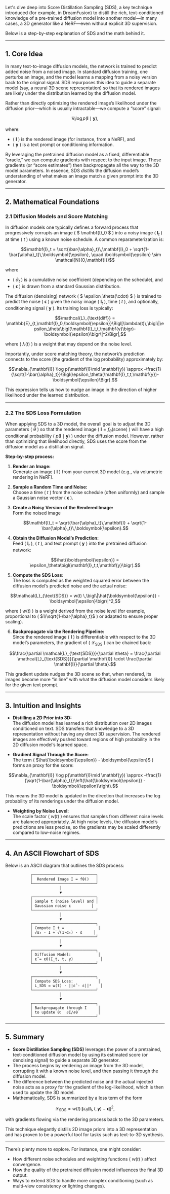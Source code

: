 Let's dive deep into Score Distillation Sampling (SDS), a key technique introduced (for example, in DreamFusion) to distill the rich, text-conditioned knowledge of a pre-trained diffusion model into another model—in many cases, a 3D generator like a NeRF—even without explicit 3D supervision.

Below is a step-by-step explanation of SDS and the math behind it.

---

## 1. Core Idea

In many text-to-image diffusion models, the network is trained to predict added noise from a noised image. In standard diffusion training, one perturbs an image, and the model learns a mapping from a noisy version back to the original signal. SDS repurposes this idea to guide a separate model (say, a neural 3D scene representation) so that its rendered images are likely under the distribution learned by the diffusion model.

Rather than directly optimizing the rendered image’s likelihood under the diffusion prior—which is usually intractable—we compute a “score” signal:
```math
\nabla_{\mathbf{I}} \log p(\mathbf{I}\mid \mathbf{y}),
```
where:
- \( $\mathbf{I}$ \) is the rendered image (for instance, from a NeRF), and  
- \( $\mathbf{y}$ \) is a text prompt or conditioning information.

By leveraging the pretrained diffusion model as a fixed, differentiable “oracle,” we can compute gradients with respect to the input image. These gradients (or “score estimates”) then backpropagate all the way to the 3D model parameters. In essence, SDS *distills* the diffusion model’s understanding of what makes an image match a given prompt into the 3D generator.

---

## 2. Mathematical Foundations

### 2.1 Diffusion Models and Score Matching

In diffusion models one typically defines a forward process that progressively corrupts an image \( $ \mathbf{I}_0 $ \) into a noisy image \( $\mathbf{I}_t$ \) at time \( $t$ \) using a known noise schedule. A common reparameterization is:
```math
\mathbf{I}_t = \sqrt{\bar{\alpha}_t}\,\mathbf{I}_0 + \sqrt{1-\bar{\alpha}_t}\,\boldsymbol{\epsilon}, \quad \boldsymbol{\epsilon} \sim \mathcal{N}(0,\mathbf{I})
```
where
- \( $\bar{\alpha}_t$ \) is a cumulative noise coefficient (depending on the schedule), and  
- \( $\boldsymbol{\epsilon}$ \) is drawn from a standard Gaussian distribution.

The diffusion (denoising) network \( $ \epsilon_\theta(\cdot) $ \) is trained to predict the noise \( $\boldsymbol{\epsilon}$ \) given the noisy image \( $\mathbf{I}_t$ \), time \( $t$ \), and optionally, conditioning signal \( $\mathbf{y}$ \). Its training loss is typically:
```math
\mathcal{L}_{\text{diff}} = \mathbb{E}_{t,\mathbf{I}_0,\boldsymbol{\epsilon}}\Bigl[\lambda(t)\,\bigl\|\epsilon_\theta\bigl(\mathbf{I}_t,t,\mathbf{y}\bigr)-\boldsymbol{\epsilon}\bigr\|^2\Bigr],
```
where \( $\lambda(t)$ \) is a weight that may depend on the noise level.

Importantly, under score matching theory, the network’s prediction connects to the score (the gradient of the log probability) approximately by:
```math
\nabla_{\mathbf{I}} \log p(\mathbf{I}\mid \mathbf{y}) \approx -\frac{1}{\sqrt{1-\bar{\alpha}_t}}\Bigl(\epsilon_\theta(\mathbf{I}_t,t,\mathbf{y})-\boldsymbol{\epsilon}\Bigr).
```
This expression tells us how to nudge an image in the direction of higher likelihood under the learned distribution.

---

### 2.2 The SDS Loss Formulation

When applying SDS to a 3D model, the overall goal is to adjust the 3D parameters \( $\theta$ \) so that the rendered image \( $\mathbf{I} = f_{\theta}(\text{scene})$ \) will have a high conditional probability \( $p(\mathbf{I}\mid \mathbf{y})$ \) under the diffusion model. However, rather than optimizing that likelihood directly, SDS uses the score from the diffusion model as a distillation signal.

**Step-by-step process:**

1. **Render an Image:**  
   Generate an image \( $\mathbf{I}$ \) from your current 3D model (e.g., via volumetric rendering in NeRF).

2. **Sample a Random Time and Noise:**  
   Choose a time \( $t$ \) from the noise schedule (often uniformly) and sample a Gaussian noise vector \( $\boldsymbol{\epsilon}$ \).

3. **Create a Noisy Version of the Rendered Image:**  
   Form the noised image
```math
\mathbf{I}_t = \sqrt{\bar{\alpha}_t}\,\mathbf{I} + \sqrt{1-\bar{\alpha}_t}\,\boldsymbol{\epsilon}.
```

4. **Obtain the Diffusion Model’s Prediction:**  
   Feed \( $\mathbf{I}_t$ \), \( $t$ \), and text prompt \( $\mathbf{y}$ \) into the pretrained diffusion network:
```math
\hat{\boldsymbol{\epsilon}} = \epsilon_\theta\bigl(\mathbf{I}_t,t,\mathbf{y}\bigr).
```

5. **Compute the SDS Loss:**  
   The loss is computed as the weighted squared error between the diffusion model’s predicted noise and the actual noise:
```math
\mathcal{L}_{\text{SDS}} = w(t) \,\bigl\|\hat{\boldsymbol{\epsilon}} - \boldsymbol{\epsilon}\bigr\|^2,
```
   where \( $w(t)$ \) is a weight derived from the noise level (for example, proportional to \( $1/\sqrt{1-\bar{\alpha}_t}$ \) or adapted to ensure proper scaling).

6. **Backpropagate via the Rendering Pipeline:**  
   Since the rendered image \( $\mathbf{I}$ \) is differentiable with respect to the 3D model’s parameters, the gradient of \( $\mathcal{L}_{\text{SDS}}$ \) can be chained back:
```math
\frac{\partial \mathcal{L}_{\text{SDS}}}{\partial \theta} = \frac{\partial \mathcal{L}_{\text{SDS}}}{\partial \mathbf{I}} \cdot \frac{\partial \mathbf{I}}{\partial \theta}.
```
   This gradient update nudges the 3D scene so that, when rendered, its images become more “in line” with what the diffusion model considers likely for the given text prompt.

---

## 3. Intuition and Insights

- **Distilling a 2D Prior into 3D:**  
  The diffusion model has learned a rich distribution over 2D images conditioned on text. SDS transfers that knowledge to a 3D representation without having any direct 3D supervision. The rendered images are effectively pushed toward regions of high probability in the 2D diffusion model’s learned space.

- **Gradient Signal Through the Score:**  
  The term \( $\hat{\boldsymbol{\epsilon}} - \boldsymbol{\epsilon}$ \) forms an proxy for the score:
```math
\nabla_{\mathbf{I}} \log p(\mathbf{I}\mid \mathbf{y}) \approx -\frac{1}{\sqrt{1-\bar{\alpha}_t}}\left(\hat{\boldsymbol{\epsilon}} - \boldsymbol{\epsilon}\right).
```
  This means the 3D model is updated in the direction that increases the log probability of its renderings under the diffusion model.

- **Weighting by Noise Level:**  
  The scale factor \( $w(t)$ \) ensures that samples from different noise levels are balanced appropriately. At high noise levels, the diffusion model’s predictions are less precise, so the gradients may be scaled differently compared to low-noise regimes.

---

## 4. An ASCII Flowchart of SDS

Below is an ASCII diagram that outlines the SDS process:

```
           ┌────────────────────────────┐
           │  Rendered Image I = fθ()   │
           └────────────────────────────┘
                        │
                        ▼
           ┌────────────────────────────┐
           │ Sample t (noise level) and │
           │ Gaussian noise ε         │
           └────────────────────────────┘
                        │
                        ▼
           ┌────────────────────────────┐
           │ Compute I_t =               │
           │ √ᾱₜ · I + √(1-ᾱₜ) · ε     │
           └────────────────────────────┘
                        │
                        ▼
           ┌────────────────────────────┐
           │ Diffusion Model:            │
           │ ε̂ = εθ(I_t, t, y)            │
           └────────────────────────────┘
                        │
                        ▼
           ┌────────────────────────────┐
           │ Compute SDS Loss:           │
           │ L_SDS = w(t) · ||ε̂ - ε||²    │
           └────────────────────────────┘
                        │
                        ▼
           ┌────────────────────────────┐
           │ Backpropagate through I     │
           │ to update θ:  ∂I/∂θ         │
           └────────────────────────────┘
```

---

## 5. Summary

- **Score Distillation Sampling (SDS)** leverages the power of a pretrained, text-conditioned diffusion model by using its estimated score (or denoising signal) to guide a separate 3D generator.
- The process begins by rendering an image from the 3D model, corrupting it with a known noise level, and then passing it through the diffusion model.
- The difference between the predicted noise and the actual injected noise acts as a proxy for the gradient of the log-likelihood, which is then used to update the 3D model.
- Mathematically, SDS is summarized by a loss term of the form
```math
\mathcal{L}_{\text{SDS}} = w(t)\,\bigl\|\epsilon_\theta\bigl(\mathbf{I}_t,t,\mathbf{y}\bigr) - \boldsymbol{\epsilon}\bigr\|^2,
```
  with gradients flowing via the rendering process back to the 3D parameters.

This technique elegantly distills 2D image priors into a 3D representation and has proven to be a powerful tool for tasks such as text-to-3D synthesis.

---

There’s plenty more to explore. For instance, one might consider:
- How different noise schedules and weighting functions \( $w(t)$ \) affect convergence.
- How the quality of the pretrained diffusion model influences the final 3D output.
- Ways to extend SDS to handle more complex conditioning (such as multi-view consistency or lighting changes).
